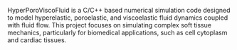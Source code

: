 HyperPoroViscoFluid is a C/C++ based numerical simulation code designed to model hyperelastic, poroelastic, and viscoelastic fluid dynamics coupled with fluid flow. This project focuses on simulating complex soft tissue mechanics, particularly for biomedical applications, such as cell cytoplasm and cardiac tissues.
